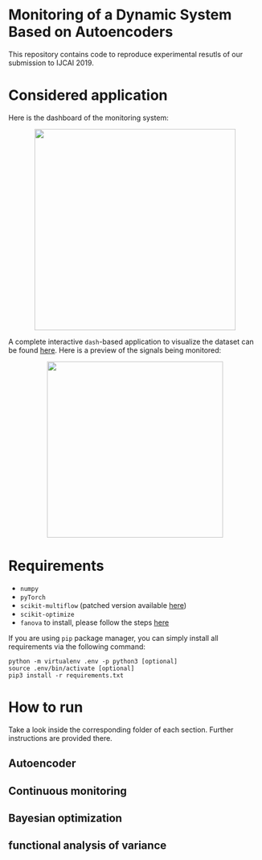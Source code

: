 # Monitoring of a Dynamic System Based on Autoencoders

This repository contains code to reproduce experimental resutls of our submission to IJCAI 2019.

# Considered application
Here is the dashboard of the monitoring system:
<p align="center">
  <img src="https://user-images.githubusercontent.com/8298445/56567828-07c03100-65b6-11e9-96df-8f277771476a.JPG"
       height="400px"/>
</p>

A complete interactive `dash`-based application to visualize the dataset can be found [here](https://lipn.univ-paris13.fr/~hamidi/vibration/). Here is a preview of the signals being monitored:
<p align="center">
  <img src="https://user-images.githubusercontent.com/8298445/56568488-69cd6600-65b7-11e9-8f99-a79ddeab1068.png"
       height="350px"/>
</p>

# Requirements
* `numpy`
* `pyTorch`
* `scikit-multiflow` (patched version available [here](https://github.com/HamidiMassinissa/scikit-multiflow))
* `scikit-optimize`
* `fanova` to install, please follow the steps [here](https://automl.github.io/fanova/install.html)

If you are using `pip` package manager, you can simply install all requirements via the following command:

    python -m virtualenv .env -p python3 [optional]
    source .env/bin/activate [optional]
    pip3 install -r requirements.txt

# How to run
Take a look inside the corresponding folder of each section. Further instructions are provided there.

## Autoencoder

## Continuous monitoring

## Bayesian optimization

## functional analysis of variance
